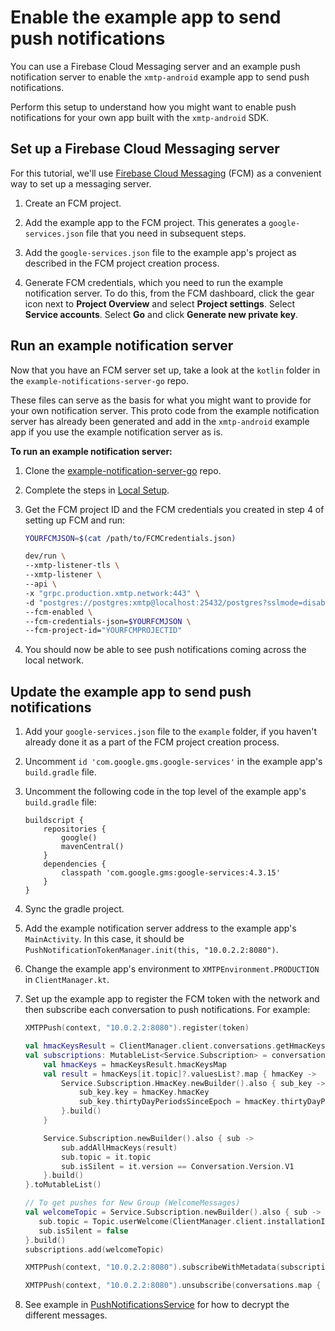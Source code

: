 # Enable the example app to send push notifications

You can use a Firebase Cloud Messaging server and an example push notification server to enable the `xmtp-android` example app to send push notifications.

Perform this setup to understand how you might want to enable push notifications for your own app built with the `xmtp-android` SDK.

## Set up a Firebase Cloud Messaging server

For this tutorial, we'll use [Firebase Cloud Messaging](https://console.firebase.google.com/) (FCM) as a convenient way to set up a messaging server.

1. Create an FCM project.

2. Add the example app to the FCM project. This generates a `google-services.json` file that you need in subsequent steps.

3. Add the `google-services.json` file to the example app's project as described in the FCM project creation process.

4. Generate FCM credentials, which you need to run the example notification server. To do this, from the FCM dashboard, click the gear icon next to **Project Overview** and select **Project settings**. Select **Service accounts**. Select **Go** and click **Generate new private key**.

## Run an example notification server

Now that you have an FCM server set up, take a look at the `kotlin` folder in the `example-notifications-server-go` repo.

These files can serve as the basis for what you might want to provide for your own notification server. This proto code from the example notification server has already been generated and add in the `xmtp-android` example app if you use the example notification server as is.

**To run an example notification server:**

1. Clone the [example-notification-server-go](https://github.com/xmtp/example-notification-server-go) repo.

2. Complete the steps in [Local Setup](https://github.com/xmtp/example-notification-server-go/blob/np/export-kotlin-proto-code/README.md#local-setup).

3. Get the FCM project ID and the FCM credentials you created in step 4 of setting up FCM and run:

   ```bash
   YOURFCMJSON=$(cat /path/to/FCMCredentials.json)
   ```

    ```bash
    dev/run \
    --xmtp-listener-tls \
    --xmtp-listener \
    --api \
    -x "grpc.production.xmtp.network:443" \
    -d "postgres://postgres:xmtp@localhost:25432/postgres?sslmode=disable" \
    --fcm-enabled \
    --fcm-credentials-json=$YOURFCMJSON \
    --fcm-project-id="YOURFCMPROJECTID"
    ```

4. You should now be able to see push notifications coming across the local network.

## Update the example app to send push notifications

1. Add your `google-services.json` file to the `example` folder, if you haven't already done it as a part of the FCM project creation process.

2. Uncomment `id 'com.google.gms.google-services'` in the example app's `build.gradle` file.

3. Uncomment the following code in the top level of the example app's `build.gradle` file:

    ```
    buildscript {
        repositories {
            google()
            mavenCentral()
        }
        dependencies {
            classpath 'com.google.gms:google-services:4.3.15'
        }
    }
    ```

4. Sync the gradle project.

5. Add the example notification server address to the example app's `MainActivity`. In this case, it should be `PushNotificationTokenManager.init(this, "10.0.2.2:8080")`.

6. Change the example app's environment to `XMTPEnvironment.PRODUCTION` in `ClientManager.kt`.

7. Set up the example app to register the FCM token with the network and then subscribe each conversation to push notifications. For example:

    ```kotlin
    XMTPPush(context, "10.0.2.2:8080").register(token)
    ```

    ```kotlin
    val hmacKeysResult = ClientManager.client.conversations.getHmacKeys()
    val subscriptions: MutableList<Service.Subscription> = conversations.map {
        val hmacKeys = hmacKeysResult.hmacKeysMap
        val result = hmacKeys[it.topic]?.valuesList?.map { hmacKey ->
            Service.Subscription.HmacKey.newBuilder().also { sub_key ->
                sub_key.key = hmacKey.hmacKey
                sub_key.thirtyDayPeriodsSinceEpoch = hmacKey.thirtyDayPeriodsSinceEpoch
            }.build()
        }

        Service.Subscription.newBuilder().also { sub ->
            sub.addAllHmacKeys(result)
            sub.topic = it.topic
            sub.isSilent = it.version == Conversation.Version.V1
        }.build()
    }.toMutableList()

   // To get pushes for New Group (WelcomeMessages)
   val welcomeTopic = Service.Subscription.newBuilder().also { sub ->
       sub.topic = Topic.userWelcome(ClientManager.client.installationId).description
       sub.isSilent = false
   }.build()
   subscriptions.add(welcomeTopic)

   XMTPPush(context, "10.0.2.2:8080").subscribeWithMetadata(subscriptions)
   ```

    ```kotlin
    XMTPPush(context, "10.0.2.2:8080").unsubscribe(conversations.map { it.topic })
    ```

8. See example in [PushNotificationsService](https://github.com/xmtp/xmtp-android/blob/main/example/src/main/java/org/xmtp/android/example/pushnotifications/PushNotificationsService.kt) for how to decrypt the different messages.
